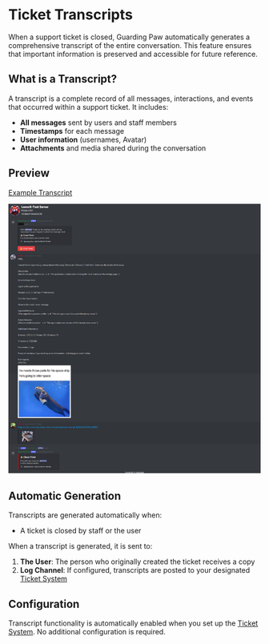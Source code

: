 # Ticket Transcripts

When a support ticket is closed, Guarding Paw automatically generates a comprehensive transcript of the entire conversation. This feature ensures that important information is preserved and accessible for future reference.

## What is a Transcript?

A transcript is a complete record of all messages, interactions, and events that occurred within a support ticket. It includes:

- **All messages** sent by users and staff members
- **Timestamps** for each message
- **User information** (usernames, Avatar)
- **Attachments** and media shared during the conversation

## Preview
[Example Transcript](https://guardingpaw.xyz/transcript/834b-edcd-9dba-5bc6-f9ab-a913-a6b6-1f29/830008536623874088)

![Example Transcript](../assets/images/Example_Transcript.png)


## Automatic Generation

Transcripts are generated automatically when:
- A ticket is closed by staff or the user


When a transcript is generated, it is sent to:

1. **The User**: The person who originally created the ticket receives a copy
2. **Log Channel**: If configured, transcripts are posted to your designated [Ticket System](Dokumentation/Dev-Docs/docs/sites/ticket-system.md)

## Configuration

Transcript functionality is automatically enabled when you set up the [Ticket System](Dokumentation/Dev-Docs/docs/sites/ticket-system.md). No additional configuration is required.
